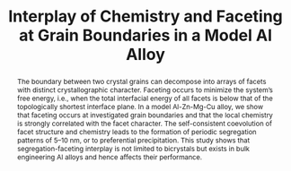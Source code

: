 ---
title: Interplay of Chemistry and Faceting at Grain Boundaries in a Model Al Alloy
journal: Physical Review Letters 124, 106102
authors:
  - Huan Zhao
  - Liam Huber
  - Wenjun Lu
  - Nicolas J. Peter
  - Dayong An
  - Frédéric De Geuser
  - Gerhard Dehm
  - Dirk Ponge
  - Joerg Neugebauer
  - Baptiste Gault
  - Dierk Raabe
abstract: The boundary between two crystal grains can decompose into arrays of facets with distinct crystallographic character. Faceting occurs to minimize the system’s free energy, i.e., when the total interfacial energy of all facets is below that of the topologically shortest interface plane. In a model Al-Zn-Mg-Cu alloy, we show that faceting occurs at investigated grain boundaries and that the local chemistry is strongly correlated with the facet character. The self-consistent coevolution of facet structure and chemistry leads to the formation of periodic segregation patterns of 5–10 nm, or to preferential precipitation. This study shows that segregation-faceting interplay is not limited to bicrystals but exists in bulk engineering Al alloys and hence affects their performance.
full-text: https://link.aps.org/doi/10.1103/PhysRevLett.124.106102
mybinder: https://mybinder.org/v2/gh/pyiron/pyiron_md_montecarlo/master?filepath=demo.ipynb
code: montecarlo_molecular_dynamics.md
---